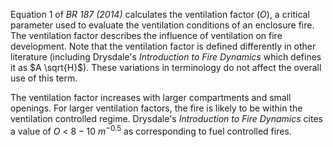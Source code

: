 Equation 1 of _BR 187 (2014)_ calculates the ventilation factor ($O$), a
critical parameter used to evaluate the ventilation conditions of an enclosure
fire. The ventilation factor describes the influence of ventilation on fire development.
Note that the ventilation factor is defined differently in other literature
(including Drysdale's _Introduction to Fire Dynamics_
which defines it as $A \sqrt{H}$). These variations in terminology do not affect
the overall use of this term.

The ventilation factor increases with larger compartments and small
openings. For larger ventilation factors, the fire is likely to be within
the ventilation controlled regime. Drysdale's _Introduction to Fire
Dynamics_ cites a value of $O$ $<$ $8-10$ $m^{-0.5}$ as corresponding
to fuel controlled fires.
